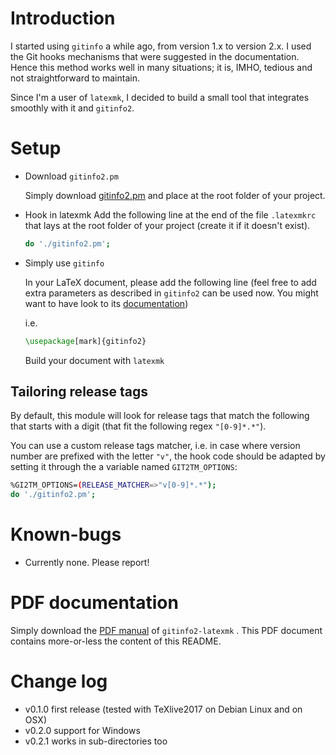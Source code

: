 # Introduction
I started using `gitinfo` a while ago, from version 1.x to version 2.x. I used the Git hooks mechanisms that were suggested in the documentation. Hence this method works well in many situations; it is, IMHO, tedious and not straightforward to maintain.

Since I'm a user of `latexmk`, I decided to build a small tool that integrates smoothly with it and `gitinfo2`.
# Setup
- Download `gitinfo2.pm`

    Simply download [gitinfo2.pm](https://raw.githubusercontent.com/rbarazzutti/gitinfo2-latexmk/v0.2.1/gitinfo2.pm) and place at the root folder of your project.

- Hook in latexmk
    Add the following line at the end of the file `.latexmkrc` that lays at the root folder of your project (create it if it doesn't exist).

    ``` sh
    do './gitinfo2.pm';
    ``` 

- Simply use `gitinfo`
    
    In your LaTeX document, please add the following line (feel free to add extra parameters as described in
    `gitinfo2` can be used now. You might want to have look to its [documentation](http://mirror.switch.ch/ftp/mirror/tex/macros/latex/contrib/gitinfo2/gitinfo2.pdf))

    i.e.
    ``` latex
    \usepackage[mark]{gitinfo2}
    ```

    Build your document with `latexmk`

## Tailoring release tags
By default, this module will look for release tags that match the following that starts with a digit (that fit the following regex `"[0-9]*.*"`).


You can use a custom release tags matcher, i.e. in case where version number are prefixed with the letter `"v"`, the hook code should be adapted by setting it through the a variable named `GIT2TM_OPTIONS`:

``` sh
%GI2TM_OPTIONS=(RELEASE_MATCHER=>"v[0-9]*.*");
do './gitinfo2.pm';
```


# Known-bugs
- Currently none. Please report!

# PDF documentation
Simply download the [PDF manual](https://github.com/rbarazzutti/gitinfo2-latexmk/blob/doc/readme-v0.2.1.pdf) of `gitinfo2-latexmk` . This PDF document contains more-or-less the content of this README.

# Change log
- v0.1.0 first release (tested with TeXlive2017 on Debian Linux and on OSX)
- v0.2.0 support for Windows
- v0.2.1 works in sub-directories too
